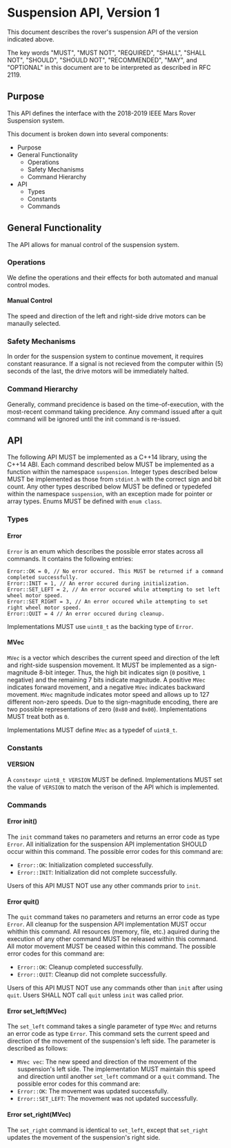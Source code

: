 # Suspension API, Version 1

This document describes the rover's suspension API of the version indicated above.

The key words "MUST", "MUST NOT", "REQUIRED", "SHALL", "SHALL NOT", "SHOULD", "SHOULD NOT", "RECOMMENDED", "MAY", and "OPTIONAL" in this document are to be interpreted as described in RFC 2119.

## Purpose

This API defines the interface with the 2018-2019 IEEE Mars Rover Suspension system. 

This document is broken down into several components:

- Purpose
- General Functionality
	- Operations
	- Safety Mechanisms
	- Command Hierarchy
- API
	- Types
	- Constants
	- Commands

## General Functionality
<!-- picture of setup -->
The API allows for manual control of the suspension system.

### Operations

We define the operations and their effects for both automated and manual control modes. 

#### Manual Control

The speed and direction of the left and right-side drive motors can be manaully selected.

### Safety Mechanisms

In order for the suspension system to continue movement, it requires constant reasurance. If a signal is not recieved from the computer within (5) seconds of the last, the drive motors will be immediately halted.

### Command Hierarchy

<!-- Command Hierarchy Chart --> 

Generally, command precidence is based on the time-of-execution, with the most-recent command taking precidence. Any command issued after a quit command will be ignored until the init command is re-issued.

## API

The following API MUST be implemented as a C++14 library, using the C++14 ABI. Each command described below MUST be implemented as a function within the namespace `suspension`. Integer types described below MUST be implemented as those from `stdint.h` with the correct sign and bit count. Any other types described below MUST be defined or typedefed within the namespace `suspension`, with an exception made for pointer or array types. Enums MUST be defined with `enum class`.

### Types

#### Error

`Error` is an enum which describes the possible error states across all commands. It contains the following entries:
```
Error::OK = 0, // No error occured. This MUST be returned if a command completed successfully.
Error::INIT = 1, // An error occured during initialization.
Error::SET_LEFT = 2, // An error occured while attempting to set left wheel motor speed.
Error::SET_RIGHT = 3, // An error occured while attempting to set right wheel motor speed.
Error::QUIT = 4 // An error occured during cleanup.
```
		
Implementations MUST use `uint8_t` as the backing type of `Error`.

#### MVec

`MVec` is a vector which describes the current speed and direction of the left and right-side suspension movement. It MUST be implemented as a sign-magnitude 8-bit integer. Thus, the high bit indicates sign (`0` positive, `1` negative) and the remaining 7 bits indicate magnitude. A positive `MVec` indicates forward movement, and a negative `MVec` indicates backward movement. `MVec` magnitude indicates motor speed and allows up to 127 different non-zero speeds. Due to the sign-magnitude encoding, there are two possible representations of zero (`0x80` and `0x00`). Implementations MUST treat both as `0`.

Implementations MUST define `MVec` as a typedef of `uint8_t`.

### Constants

#### VERSION

A `constexpr uint8_t VERSION` MUST be defined. Implementations MUST set the value of `VERSION` to match the verison of the API which is implemented.

### Commands

#### Error init()

The `init` command takes no parameters and returns an error code as type `Error`. All initialization for the suspension API implementation SHOULD occur within this command. The possible error codes for this command are:
  * `Error::OK`: Initialization completed successfully.
  * `Error::INIT`: Initialization did not complete successfully.

Users of this API MUST NOT use any other commands prior to `init`.

#### Error quit()

The `quit` command takes no parameters and returns an error code as type `Error`. All cleanup for the suspension API implementation MUST occur whithin this command. All resources (memory, file, etc.) aquired during the execution of any other command MUST be released within this command. All motor movement MUST be ceased within this command. The possible error codes for this command are:
  * `Error::OK`: Cleanup completed successfully.
  * `Error::QUIT`: Cleanup did not complete successfully.

Users of this API MUST NOT use any commands other than `init` after using `quit`. Users SHALL NOT call `quit` unless `init` was called prior.

#### Error set_left(MVec)

The `set_left` command takes a single parameter of type `MVec` and returns an error code as type `Error`. This command sets the current speed and direction of the movement of the suspension's left side. The parameter is described as follows:
  * `MVec vec`: The new speed and direction of the movement of the suspension's left side. The implementation MUST maintain this speed and direction until another `set_left` command or a `quit` command.
The possible error codes for this command are:
  * `Error::OK`: The movement was updated successfully.
  * `Error::SET_LEFT`: The movement was not updated successfully.

#### Error set_right(MVec)

The `set_right` command is identical to `set_left`, except that `set_right` updates the movement of the suspension's right side.
